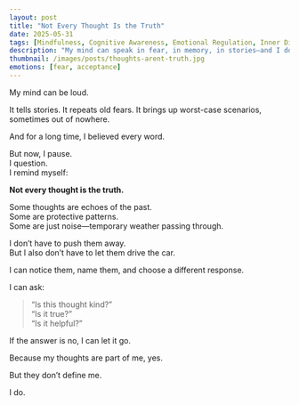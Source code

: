 ```yaml
---
layout: post
title: "Not Every Thought Is the Truth"
date: 2025-05-31
tags: [Mindfulness, Cognitive Awareness, Emotional Regulation, Inner Dialogue, Self-Awareness]
description: "My mind can speak in fear, in memory, in stories—and I don’t have to believe all of it."
thumbnail: /images/posts/thoughts-arent-truth.jpg
emotions: [fear, acceptance]
---
```


My mind can be loud.

It tells stories. It repeats old fears. It brings up worst-case scenarios, sometimes out of nowhere.

And for a long time, I believed every word.

But now, I pause.  
I question.  
I remind myself:

**Not every thought is the truth.**

Some thoughts are echoes of the past.  
Some are protective patterns.  
Some are just noise—temporary weather passing through.

I don’t have to push them away.  
But I also don’t have to let them drive the car.

I can notice them, name them, and choose a different response.

I can ask:  
> “Is this thought kind?”  
> “Is it true?”  
> “Is it helpful?”

If the answer is no, I can let it go.

Because my thoughts are part of me, yes.

But they don’t define me.

I do.
